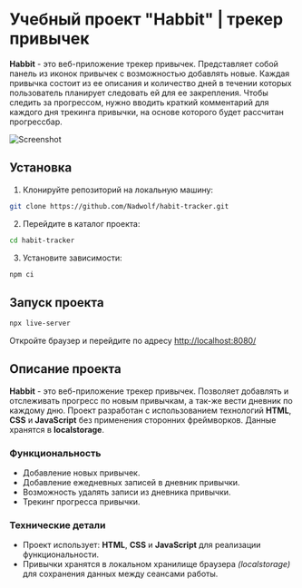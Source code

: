 # Учебный проект "Habbit" | трекер привычек

**Habbit** - это веб-приложение трекер привычек. Представляет собой панель из иконок привычек с возможностью добавлять новые. Каждая привычка состоит из ее описания и количество дней в течении которых пользователь планирует следовать ей для ее закрепления. Чтобы следить за прогрессом, нужно вводить краткий комментарий для каждого дня трекинга привычки, на основе которого будет рассчитан прогрессбар.

![Screenshot](https://i.ibb.co/MRHfyxc/screens-02.png)

## Установка

1. Клонируйте репозиторий на локальную машину:

```bash
git clone https://github.com/Nadwolf/habit-tracker.git
```

2. Перейдите в каталог проекта:

```bash
cd habit-tracker
```

3. Установите зависимости:

```bash
npm ci
```

## Запуск проекта

```bash
npx live-server
```

Откройте браузер и перейдите по адресу [http://localhost:8080/](http://localhost:8080/)

## Описание проекта

**Habbit** - это веб-приложение трекер привычек. Позволяет добавлять и отслеживать прогресс по новым привычкам, а так-же вести дневник по каждому дню.
Проект разработан с использованием технологий **HTML**, **CSS** и **JavaScript** без применения сторонних фреймворков. Данные хранятся в **localstorage**.

### Функциональность

- Добавление новых привычек.
- Добавление ежедневных записей в дневник привычки.
- Возможность удалять записи из дневника привычки.
- Трекинг прогресса привычки.

### Технические детали

- Проект использует: **HTML**, **CSS** и **JavaScript** для реализации функциональности.
- Привычки хранятся в локальном хранилище браузера *(localstorage)* для сохранения данных между сеансами работы.
